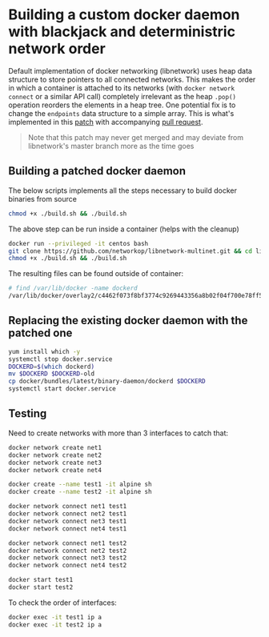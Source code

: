 # Building a custom docker daemon with blackjack and deterministric network order

Default implementation of docker networking (libnetwork) uses heap
data structure to store pointers to all connected networks. This makes
the order in which a container is attached to its networks 
(with `docker network connect` or a similar API call)
completely irrelevant as the heap `.pop()` operation reorders the 
elements in a heap tree. One potential fix is to change the `endpoints`
data structure to a simple array. This is what's implemented in
this [patch](https://github.com/docker/libnetwork/issues/2093) with
accompanying [pull request](https://github.com/docker/libnetwork/issues/2093).

> Note that this patch may never get merged and may
  deviate from libnetwork's master branch more as the time goes

## Building a patched docker daemon

The below scripts implements all the steps necessary to
build docker binaries from source

```bash
chmod +x ./build.sh && ./build.sh
```

The above step can be run inside a container (helps with the cleanup)

```bash
docker run --privileged -it centos bash
git clone https://github.com/networkop/libnetwork-multinet.git && cd libnetwork-multinet
chmod +x ./build.sh && ./build.sh
```

The resulting files can be found outside of container:

```bash
# find /var/lib/docker -name dockerd
/var/lib/docker/overlay2/c4462f073f8bf3774c9269443356a8b02f04f700e78ff5d4ad6fc860fbd134dd/diff/libnetwork-multinet/docker/bundles/binary-daemon/dockerd
```

## Replacing the existing docker daemon with the patched one

```bash
yum install which -y
systemctl stop docker.service
DOCKERD=$(which dockerd)
mv $DOCKERD $DOCKERD-old
cp docker/bundles/latest/binary-daemon/dockerd $DOCKERD
systemctl start docker.service
```

## Testing

Need to create networks with more than 3 interfaces to
catch that:

```bash
docker network create net1
docker network create net2
docker network create net3
docker network create net4

docker create --name test1 -it alpine sh
docker create --name test2 -it alpine sh

docker network connect net1 test1
docker network connect net2 test1
docker network connect net3 test1
docker network connect net4 test1

docker network connect net1 test2
docker network connect net2 test2
docker network connect net3 test2
docker network connect net4 test2

docker start test1
docker start test2
```

To check the order of interfaces:

```bash
docker exec -it test1 ip a
docker exec -it test2 ip a
```


